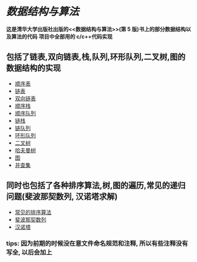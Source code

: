 # **_数据结构与算法_**

**这是清华大学出版社出版的<<数据结构与算法>>(第 5 版)书上的部分数据结构以及算法的代码**
**项目中全部用的 c/c++代码实现**

## 包括了链表,双向链表,栈,队列,环形队列,二叉树,图的数据结构的实现

- [顺序表](./src/SqTable.cc)
- [链表](./src/LinkedList.cc)
- [双向链表](./src/DLinkList.cc)
- [顺序栈](./src/SqStack.cc)
- [顺序队列](./src/SqQueue.cc)
- [链栈](./src/ListStack.cc)
- [链队列](./src/LinkedQueue.cc)
- [环形队列](./src/RdQueue.cc)
- [二叉树](./src/binarytree.cc)
- [哈夫曼树](./src/haffman.cc)
- [图](./src/graph.cc)
- [并查集](./src/ufstree.h)

## 同时也包括了各种排序算法,树,图的遍历,常见的递归问题(斐波那契数列, 汉诺塔求解)

- [常见的排序算法](./src/sort.cc)
- [斐波那契数列](./src/fib.cc)
- [汉诺塔](./src/hanoi.cc)

### tips: 因为前期的时候没在意文件命名规范和注释, 所以有些注释没有写全, 以后会加上
